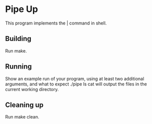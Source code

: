 # Pipe Up

This program implements the | command in shell.

## Building

Run make.

## Running

Show an example run of your program, using at least two additional arguments, and what to expect
./pipe ls cat will output the files in the current working directory.


## Cleaning up

Run make clean.
